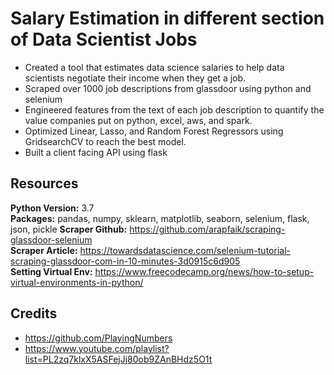 # Salary Estimation in different section of Data Scientist Jobs 
* Created a tool that estimates data science salaries to help data scientists negotiate their income when they get a job.
* Scraped over 1000 job descriptions from glassdoor using python and selenium
* Engineered features from the text of each job description to quantify the value companies put on python, excel, aws, and spark.
* Optimized Linear, Lasso, and Random Forest Regressors using GridsearchCV to reach the best model.
* Built a client facing API using flask

## Resources
**Python Version:** 3.7  
**Packages:** pandas, numpy, sklearn, matplotlib, seaborn, selenium, flask, json, pickle
**Scraper Github:** https://github.com/arapfaik/scraping-glassdoor-selenium  
**Scraper Article:** https://towardsdatascience.com/selenium-tutorial-scraping-glassdoor-com-in-10-minutes-3d0915c6d905  
**Setting Virtual Env:** https://www.freecodecamp.org/news/how-to-setup-virtual-environments-in-python/

## Credits
* https://github.com/PlayingNumbers
* https://www.youtube.com/playlist?list=PL2zq7klxX5ASFejJj80ob9ZAnBHdz5O1t
